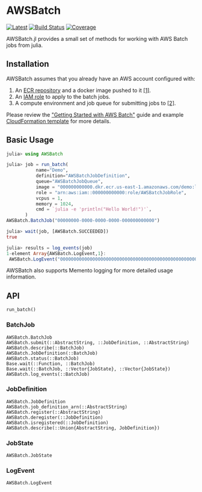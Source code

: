 # AWSBatch

[![Latest](https://img.shields.io/badge/docs-latest-blue.svg)](https://doc.invenia.ca/invenia/AWSBatch.jl/master)
[![Build Status](https://gitlab.invenia.ca/invenia/AWSBatch.jl/badges/master/build.svg)](https://gitlab.invenia.ca/invenia/AWSBatch.jl/commits/master)
[![Coverage](https://gitlab.invenia.ca/invenia/AWSBatch.jl/badges/master/coverage.svg)](https://gitlab.invenia.ca/invenia/AWSBatch.jl/commits/master)

AWSBatch.jl provides a small set of methods for working with AWS Batch jobs from julia.

## Installation

AWSBatch assumes that you already have an AWS account configured with:

1. An [ECR repository](https://aws.amazon.com/ecr/) and a docker image pushed to it [[1]](http://docs.aws.amazon.com/AmazonECR/latest/userguide/docker-push-ecr-image.html).
2. An [IAM role](http://docs.aws.amazon.com/IAM/latest/UserGuide/id_roles.html) to apply to the batch jobs.
3. A compute environment and job queue for submitting jobs to [[2]](http://docs.aws.amazon.com/batch/latest/userguide/Batch_GetStarted.html#first-run-step-2).

Please review the
["Getting Started with AWS Batch"](http://docs.aws.amazon.com/batch/latest/userguide/Batch_GetStarted.html) guide and example
[CloudFormation template](https://s3-us-west-2.amazonaws.com/cloudformation-templates-us-west-2/Managed_EC2_Batch_Environment.template) for more details.

## Basic Usage

```julia
julia> using AWSBatch

julia> job = run_batch(
           name="Demo",
           definition="AWSBatchJobDefinition",
           queue="AWSBatchJobQueue",
           image = "000000000000.dkr.ecr.us-east-1.amazonaws.com/demo:latest",
           role = "arn:aws:iam::000000000000:role/AWSBatchJobRole",
           vcpus = 1,
           memory = 1024,
           cmd = `julia -e 'println("Hello World!")'`,
       )
AWSBatch.BatchJob("00000000-0000-0000-0000-000000000000")

julia> wait(job, [AWSBatch.SUCCEEDED])
true

julia> results = log_events(job)
1-element Array{AWSBatch.LogEvent,1}:
 AWSBatch.LogEvent("00000000000000000000000000000000000000000000000000000000", 2018-04-23T19:41:18.765, 2018-04-23T19:41:18.677, "Hello World!")
```

AWSBatch also supports Memento logging for more detailed usage information.

## API

```@docs
run_batch()
```

### BatchJob

```@docs
AWSBatch.BatchJob
AWSBatch.submit(::AbstractString, ::JobDefinition, ::AbstractString)
AWSBatch.describe(::BatchJob)
AWSBatch.JobDefinition(::BatchJob)
AWSBatch.status(::BatchJob)
Base.wait(::Function, ::BatchJob)
Base.wait(::BatchJob, ::Vector{JobState}, ::Vector{JobState})
AWSBatch.log_events(::BatchJob)
```

### JobDefinition

```@docs
AWSBatch.JobDefinition
AWSBatch.job_definition_arn(::AbstractString)
AWSBatch.register(::AbstractString)
AWSBatch.deregister(::JobDefinition)
AWSBatch.isregistered(::JobDefinition)
AWSBatch.describe(::Union{AbstractString, JobDefinition})
```

### JobState

```@docs
AWSBatch.JobState
```

### LogEvent

```@docs
AWSBatch.LogEvent
```
